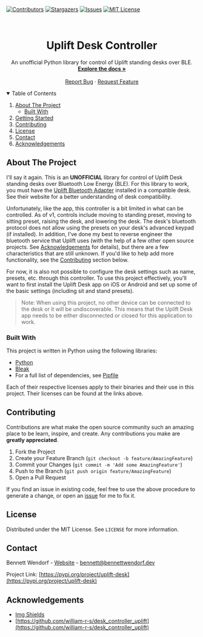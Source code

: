 <!--
*** This readme is inspired by the Best-README-Template available at https://github.com/othneildrew/Best-README-Template. Thanks to othneildrew for the inspiration!
-->


<!-- PROJECT SHIELDS -->
<!--
*** I'm using markdown "reference style" links for readability.
*** Reference links are enclosed in brackets [ ] instead of parentheses ( ).
*** See the bottom of this document for the declaration of the reference variables
*** for contributors-url, forks-url, etc. This is an optional, concise syntax you may use.
*** https://www.markdownguide.org/basic-syntax/#reference-style-links
-->
[![Contributors][contributors-shield]][contributors-url]
[![Stargazers][stars-shield]][stars-url]
[![Issues][issues-shield]][issues-url]
[![MIT License][license-shield]][license-url]
<!-- [![Forks][forks-shield]][forks-url] -->



<!-- PROJECT LOGO -->
<br />
<p align="center">
  <h1 align="center">Uplift Desk Controller</h3>

  <p align="center">
    An unofficial Python library for control of Uplift standing desks over BLE.
    <br />
    <a href="https://github.com/Bennett-Wendorf/uplift-desk-controller"><strong>Explore the docs »</strong></a>
    <br />
    <br />
    <a href="https://github.com/Bennett-Wendorf/uplift-desk-controller/issues">Report Bug</a>
    ·
    <a href="https://github.com/Bennett-Wendorf/uplift-desk-controller/issues">Request Feature</a>
  </p>
</p>



<!-- TABLE OF CONTENTS -->
<details open="open">
  <summary>Table of Contents</summary>
  <ol>
    <li>
      <a href="#about-the-project">About The Project</a>
      <ul>
        <li><a href="#built-with">Built With</a></li>
      </ul>
    </li>
    <li><a href="#getting-started">Getting Started</a></li>
    <li><a href="#contributing">Contributing</a></li>
    <li><a href="#license">License</a></li>
    <li><a href="#contact">Contact</a></li>
    <li><a href="#acknowledgements">Acknowledgements</a></li>
  </ol>
</details>



<!-- ABOUT THE PROJECT -->
## About The Project

I'll say it again. This is an **UNOFFICIAL** library for control of Uplift Desk standing desks over Bluetooth Low Energy (BLE). For this library to work, you must have the [Uplift Bluetooth Adapter](https://www.upliftdesk.com/bluetooth-adapter-for-uplift-desk/?15775=12278) installed in a compatible desk. See their website for a better understanding of desk compatibility. 

Unfortunately, like the app, this controller is a bit limited in what can be controlled. As of v1, controls include moving to standing preset, moving to sitting preset, raising the desk, and lowering the desk. The desk's bluetooth protocol does not allow using the presets on your desk's advanced keypad (if installed). In addition, I've done my best to reverse engineer the bluetooth service that Uplift uses (with the help of a few other open source projects. See [Acknowledgements](#acknowledgements) for details), but there are a few characteristics that are still unknown. If you'd like to help add more functionality, see the [Contributing](#contributing) section below.

For now, it is also not possible to configure the desk settings such as name, presets, etc. through this controller. To use this project effectively, you'll want to first install the Uplift Desk app on iOS or Android and set up some of the basic settings (including sit and stand presets).

> Note: When using this project, no other device can be connected to the desk or it will be undiscoverable. This means that the Uplift Desk app needs to be either disconnected or closed for this application to work.

### Built With

This project is written in Python using the following libraries:
* [Python](https://www.python.org/)
* [Bleak](https://pypi.org/project/bleak/)
* For a full list of dependencies, see [Pipfile](https://github.com/Bennett-Wendorf/uplift-desk-controller/blob/main/Pipfile)

Each of their respective licenses apply to their binaries and their use in this project. Their licenses can be found at the links above.


<!-- CONTRIBUTING -->
## Contributing

Contributions are what make the open source community such an amazing place to be learn, inspire, and create. Any contributions you make are **greatly appreciated**.

1. Fork the Project
2. Create your Feature Branch (`git checkout -b feature/AmazingFeature`)
3. Commit your Changes (`git commit -m 'Add some AmazingFeature'`)
4. Push to the Branch (`git push origin feature/AmazingFeature`)
5. Open a Pull Request

If you find an issue in existing code, feel free to use the above procedure to generate a change, or open an [issue](https://github.com/Bennett-Wendorf/uplift-desk-controller/issues) for me to fix it.


<!-- LICENSE -->
## License

Distributed under the MIT License. See `LICENSE` for more information.



<!-- CONTACT -->
## Contact

Bennett Wendorf - [Website](https://bennettwendorf.dev/) - bennett@bennettwendorf.dev

Project Link: [https://pypi.org/project/uplift-desk](https://pypi.org/project/uplift-desk)



<!-- ACKNOWLEDGEMENTS -->
## Acknowledgements
* [Img Shields](https://shields.io)
* [https://github.com/william-r-s/desk_controller_uplift](https://github.com/william-r-s/desk_controller_uplift)


<!-- MARKDOWN LINKS & IMAGES -->
<!-- https://www.markdownguide.org/basic-syntax/#reference-style-links -->
[contributors-shield]: https://img.shields.io/github/contributors/bennett-Wendorf/NeuraViz.svg?style=flat&color=informational
[contributors-url]: https://github.com/Bennett-Wendorf/uplift-desk-controller/graphs/contributors
[forks-shield]: https://img.shields.io/github/forks/bennett-Wendorf/uplift-desk-controller.svg?style=flat
[forks-url]: https://github.com/Bennett-Wendorf/uplift-desk-controller/network/members
[stars-shield]: https://img.shields.io/github/stars/bennett-Wendorf/uplift-desk-controller.svg?style=flat&color=yellow
[stars-url]: https://github.com/Bennett-Wendorf/uplift-desk-controller/stargazers
[issues-shield]: https://img.shields.io/github/issues/bennett-Wendorf/uplift-desk-controller.svg?style=flat&color=red
[issues-url]: https://github.com/Bennett-Wendorf/uplift-desk-controller/issues
[license-shield]: https://img.shields.io/github/license/bennett-Wendorf/uplift-desk-controller.svg?style=flat
[license-url]: https://github.com/Bennett-Wendorf/uplift-desk-controller/blob/main/LICENSE
